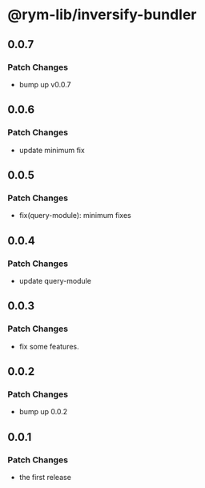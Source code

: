 # @rym-lib/inversify-bundler

## 0.0.7

### Patch Changes

- bump up v0.0.7

## 0.0.6

### Patch Changes

- update minimum fix

## 0.0.5

### Patch Changes

- fix(query-module): minimum fixes

## 0.0.4

### Patch Changes

- update query-module

## 0.0.3

### Patch Changes

- fix some features.

## 0.0.2

### Patch Changes

- bump up 0.0.2

## 0.0.1

### Patch Changes

- the first release
